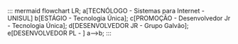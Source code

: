 ::: mermaid
flowchart LR;
a[TECNÓLOGO - Sistemas para Internet - UNISUL]
b[ESTÁGIO - Tecnologia Única];
c[PROMOÇÃO - Desenvolvedor Jr - Tecnologia Única];
d[DESENVOLVEDOR JR - Grupo Galvão];
e[DESENVOLVEDOR PL - ]
a-->b;
:::

